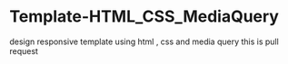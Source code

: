 # Template-HTML_CSS_MediaQuery
design responsive template using html , css and media query 
this is pull request
